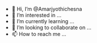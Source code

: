 - 👋 Hi, I’m @Amarjyothichesna
- 👀 I’m interested in ...
- 🌱 I’m currently learning ...
- 💞️ I’m looking to collaborate on ...
- 📫 How to reach me ...

<!---
Amarjyothichesna/Amarjyothichesna is a ✨ special ✨ repository because its `README.md` (this file) appears on your GitHub profile.
You can click the Preview link to take a look at your changes.
--->
